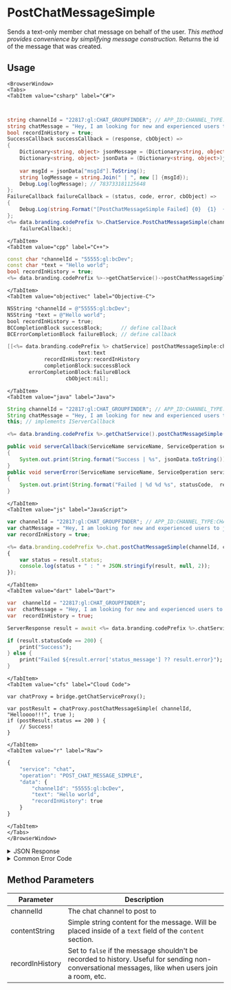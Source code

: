 # PostChatMessageSimple

Sends a text-only member chat message on behalf of the user. *This method provides convenience by simplifying message construction.* Returns the id of the message that was created.

<PartialServop service_name="chat" operation_name="POST_CHAT_MESSAGE_SIMPLE" />

## Usage

```mdx-code-block
<BrowserWindow>
<Tabs>
<TabItem value="csharp" label="C#">
```

```csharp


string channelId = "22817:gl:CHAT_GROUPFINDER"; // APP_ID:CHANNEL_TYPE:CHANNEL_ID
string chatMessage = "Hey, I am looking for new and experienced users to join our group.";
bool recordInHistory = true;
SuccessCallback successCallback = (response, cbObject) =>
{
	Dictionary<string, object> jsonMessage = (Dictionary<string, object>)JsonFx.Json.JsonReader.Deserialize(response);
	Dictionary<string, object> jsonData = (Dictionary<string, object>)jsonMessage["data"];
	
	var msgId = jsonData["msgId"].ToString();
	string logMessage = string.Join(" | ", new [] {msgId});
	Debug.Log(logMessage); // 783733181125648
};
FailureCallback failureCallback = (status, code, error, cbObject) =>
{
	Debug.Log(string.Format("[PostChatMessageSimple Failed] {0}  {1}  {2}", status, code, error));
};
<%= data.branding.codePrefix %>.ChatService.PostChatMessageSimple(channelId, chatMessage, true, successCallback,
	failureCallback);
```

```mdx-code-block
</TabItem>
<TabItem value="cpp" label="C++">
```

```cpp
const char *channelId = "55555:gl:bcDev";
const char *text = "Hello world";
bool recordInHistory = true;
<%= data.branding.codePrefix %>->getChatService()->postChatMessageSimple(channelId, text, recordInHistory, this);
```

```mdx-code-block
</TabItem>
<TabItem value="objectivec" label="Objective-C">
```

```objectivec
NSString *channelId = @"55555:gl:bcDev";
NSString *text = @"Hello world";
bool recordInHistory = true;
BCCompletionBlock successBlock;      // define callback
BCErrorCompletionBlock failureBlock; // define callback

[[<%= data.branding.codePrefix %> chatService] postChatMessageSimple:channelId
                       text:text
            recordInHistory:recordInHistory
            completionBlock:successBlock
       errorCompletionBlock:failureBlock
                   cbObject:nil];
```

```mdx-code-block
</TabItem>
<TabItem value="java" label="Java">
```

```java
String channelId = "22817:gl:CHAT_GROUPFINDER"; // APP_ID:CHANNEL_TYPE:CHANNEL_ID
String chatMessage = "Hey, I am looking for new and experienced users to join our group.";
this; // implements IServerCallback

<%= data.branding.codePrefix %>.getChatService().postChatMessageSimple(channelId, this);

public void serverCallback(ServiceName serviceName, ServiceOperation serviceOperation, JSONObject jsonData)
{
    System.out.print(String.format("Success | %s", jsonData.toString()));
}
public void serverError(ServiceName serviceName, ServiceOperation serviceOperation, int statusCode, int reasonCode, String jsonError)
{
    System.out.print(String.format("Failed | %d %d %s", statusCode,  reasonCode, jsonError.toString()));
}
```

```mdx-code-block
</TabItem>
<TabItem value="js" label="JavaScript">
```

```javascript
var channelId = "22817:gl:CHAT_GROUPFINDER"; // APP_ID:CHANNEL_TYPE:CHANNEL_ID
var chatMessage = "Hey, I am looking for new and experienced users to join our group.";
var recordInHistory = true;

<%= data.branding.codePrefix %>.chat.postChatMessageSimple(channelId, chatMessage,recordInHistory, result =>
{
	var status = result.status;
	console.log(status + " : " + JSON.stringify(result, null, 2));
});
```

```mdx-code-block
</TabItem>
<TabItem value="dart" label="Dart">
```

```dart
var  channelId = "22817:gl:CHAT_GROUPFINDER";
var  chatMessage = "Hey, I am looking for new and experienced users to join our group.";
var  recordInHistory = true;

ServerResponse result = await <%= data.branding.codePrefix %>.chatService.postChatMessageSimple(channelId:channelId, chatMessage:chatMessage, recordInHistory:recordInHistory);

if (result.statusCode == 200) {
    print("Success");
} else {
    print("Failed ${result.error['status_message'] ?? result.error}");
}
```

```mdx-code-block
</TabItem>
<TabItem value="cfs" label="Cloud Code">
```

```cfscript
var chatProxy = bridge.getChatServiceProxy();

var postResult = chatProxy.postChatMessageSimple( channelId, "Helloooo!!!", true );
if (postResult.status == 200 ) {
    // Success!
}
```

```mdx-code-block
</TabItem>
<TabItem value="r" label="Raw">
```

```r
{
	"service": "chat",
	"operation": "POST_CHAT_MESSAGE_SIMPLE",
	"data": {
		"channelId": "55555:gl:bcDev",
		"text": "Hello world",
		"recordInHistory": true
	}
}
```

```mdx-code-block
</TabItem>
</Tabs>
</BrowserWindow>
```

<details>
<summary>JSON Response</summary>

```json
{
    "status": 200,
    "data": {
        "msgId": "783822917533185"
    }
}
```
</details>

<details>
<summary>Common Error Code</summary>

### Status Codes
Code | Name | Description
---- | ---- | -----------
40601 | RTT_NOT_ENABLED | RTT must be enabled for this feature
40603 | CHAT_UNRECOGNIZED_CHANNEL | The specified channel is invalid

</details>


## Method Parameters
Parameter | Description
--------- | -----------
channelId | The chat channel to post to
contentString | Simple string content for the message. Will be placed inside of a `text` field of the `content` section.
recordInHistory | Set to `false` if the message shouldn't be recorded to history. Useful for sending non-conversational messages, like when users join a room, etc.
#
